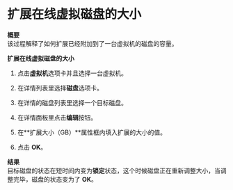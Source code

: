 # 扩展在线虚拟磁盘的大小

**概要**<br/>
该过程解释了如何扩展已经附加到了一台虚拟机的磁盘的容量。


**扩展在线虚拟磁盘的大小**

1. 点击**虚拟机**选项卡并且选择一台虚拟机。

2. 在详情列表里选择**磁盘**选项卡。

3. 在详情的磁盘列表里选择一个目标磁盘。

4. 在详情面板里点击**编辑**按钮。

5. 在**扩展大小（GB）**属性框内填入扩展的大小的值。

6. 点击 **OK**。


**结果**<br/>
目标磁盘的状态在短时间内变为**锁定**状态，这个时候磁盘正在重新调整大小，当调整完毕，磁盘的状态变为了
**OK**。
